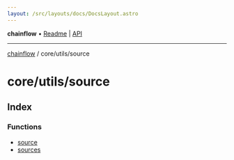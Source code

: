 ```yaml
---
layout: /src/layouts/docs/DocsLayout.astro
---
```


**chainflow** • [Readme](/docs/README) \| [API](/docs/modules)

***

[chainflow](/docs/README) / core/utils/source

# core/utils/source

## Index

### Functions

- [source](/docs/core/utils/source/functions/source)
- [sources](/docs/core/utils/source/functions/sources)
